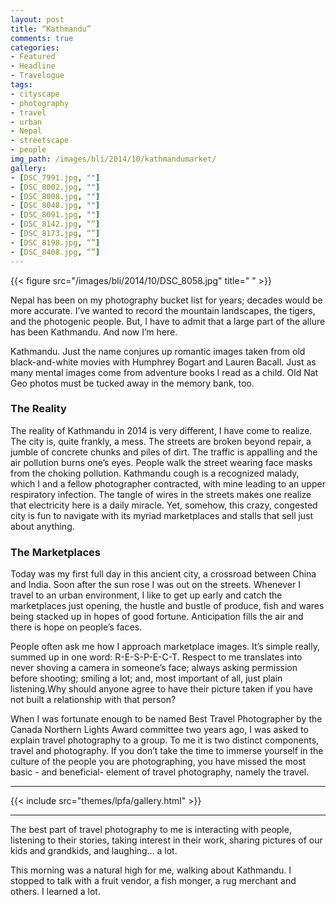 ```yaml
---
layout: post
title: “Kathmandu”
comments: true
categories:
- Featured
- Headline
- Travelogue
tags:
- cityscape
- photography
- travel
- urban
- Nepal
- streetscape
- people
img_path: /images/bli/2014/10/kathmandumarket/
gallery:
- [DSC_7991.jpg, ""]
- [DSC_8002.jpg, ""]
- [DSC_8008.jpg, ""]
- [DSC_8048.jpg, ""]
- [DSC_8091.jpg, ""]
- [DSC_8142.jpg, “”]
- [DSC_8173.jpg, “”]
- [DSC_8198.jpg, “”]
- [DSC_8408.jpg, “”]
---
```


{{< figure src="/images/bli/2014/10/DSC_8058.jpg" title="  " >}}

Nepal has been on my photography bucket list for years; decades would be more accurate. I’ve wanted to record the mountain landscapes, the tigers, and the photogenic people. But, I have to admit that a large part of the allure has been Kathmandu. And now I’m here. 

<!--more-->

Kathmandu. Just the name conjures up romantic images taken from old black-and-white movies with Humphrey Bogart and Lauren Bacall. Just as many mental images come from adventure books I read as a child. Old Nat Geo photos must be tucked away in the memory bank, too. 

### The Reality

The reality of Kathmandu in 2014 is very different, I have come to realize. The city is, quite frankly, a mess. The streets are broken beyond repair, a jumble of concrete chunks and piles of dirt. The traffic is appalling and the air pollution burns one’s eyes. People walk the street wearing face masks from the choking pollution. Kathmandu cough is a recognized malady, which I and a fellow photographer contracted, with mine leading to an upper respiratory infection. The tangle of wires in the streets makes one realize that electricity here is a daily miracle. Yet, somehow, this crazy, congested city is fun to navigate with its myriad marketplaces and stalls that sell just about anything. 

### The Marketplaces

Today was my first full day in this ancient city, a crossroad between China and India. Soon after the sun rose I was out on the streets. Whenever I travel to an urban environment, I like to get up early and catch the marketplaces just opening, the hustle and bustle of produce, fish and wares being stacked up in hopes of good fortune. Anticipation fills the air and there is hope on people’s faces. 

People often ask me how I approach marketplace images. It’s simple really, summed up in one word: R-E-S-P-E-C-T. Respect to me translates into never shoving a camera in someone’s face; always asking permission before shooting; smiling a lot; and, most important of all, just plain listening.Why should anyone agree to have their picture taken if you have not built a relationship with that person? 

When I was fortunate enough to be named Best Travel Photographer by the Canada Northern Lights Award committee two years ago, I was asked to explain travel photography to a group. To me it is two distinct components, travel and photography. If you don’t take the time to immerse yourself in the culture of the people you are photographing, you have missed the most basic - and beneficial- element of travel photography, namely the travel. 

---

{{< include src="themes/lpfa/gallery.html" >}}

---

The best part of travel photography to me is interacting with people, listening to their stories, taking interest in their work, sharing pictures of our kids and grandkids, and laughing… a lot. 

This morning was a natural high for me, walking about Kathmandu.  I stopped to talk with a fruit vendor, a fish monger, a rug merchant and others. I learned a lot. 


